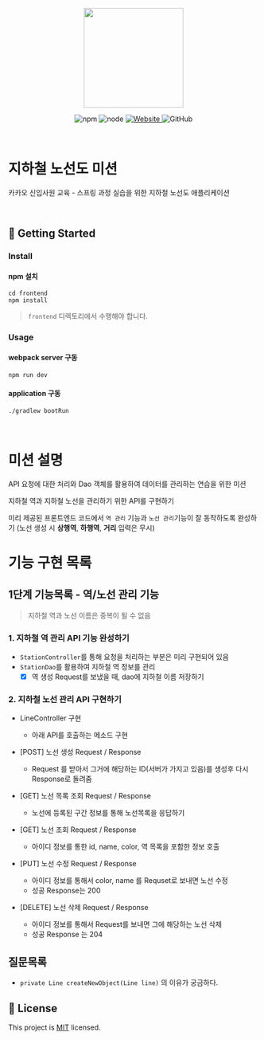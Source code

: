 <p align="center">
    <img width="200px;" src="https://raw.githubusercontent.com/woowacourse/atdd-subway-admin-frontend/master/images/main_logo.png"/>
</p>
<p align="center">
  <img alt="npm" src="https://img.shields.io/badge/npm-%3E%3D%205.5.0-blue">
  <img alt="node" src="https://img.shields.io/badge/node-%3E%3D%209.3.0-blue">
  <a href="https://edu.nextstep.camp/c/R89PYi5H" alt="nextstep atdd">
    <img alt="Website" src="https://img.shields.io/website?url=https%3A%2F%2Fedu.nextstep.camp%2Fc%2FR89PYi5H">
  </a>
  <img alt="GitHub" src="https://img.shields.io/github/license/next-step/spring-subway-admin-kakao">
</p>

<br>

# 지하철 노선도 미션
카카오 신입사원 교육 - 스프링 과정 실습을 위한 지하철 노선도 애플리케이션

<br>

## 🚀 Getting Started

### Install
#### npm 설치
```
cd frontend
npm install
```
> `frontend` 디렉토리에서 수행해야 합니다.

### Usage
#### webpack server 구동
```
npm run dev
```
#### application 구동
```
./gradlew bootRun
```
<br>



# 미션 설명

API 요청에 대한 처리와 Dao 객체를 활용하여 데이터를 관리하는 연습을 위한 미션

지하철 역과 지하철 노선을 관리하기 위한 API를 구현하기

미리 제공된 프론트엔드 코드에서 `역 관리` 기능과 `노선 관리`기능이 잘 동작하도록 완성하기 (노선 생성 시 **상행역**, **하행역**, **거리** 입력은 무시)



# 기능 구현 목록



## 1단계 기능목록 - 역/노선 관리 기능

> 지하철 역과 노선 이름은 중복이 될 수 없음

### 1. 지하철 역 관리 API 기능 완성하기

- `StationController`를 통해 요청을 처리하는 부분은 미리 구현되어 있음
- `StationDao`를 활용하여 지하철 역 정보를 관리
  -[X] 역 생성 Request를 보냈을 때, dao에 지하철 이름 저장하기

### 2. 지하철 노선 관리 API 구현하기

- LineController 구현
  - 아래 API를 호출하는 메소드 구현



- [POST] 노선 생성 Request / Response 
  - Request 를 받아서 그거에 해당하는 ID(서버가 가지고 있음)를 생성후 다시 Response로 돌려줌



- [GET] 노선 목록 조회 Request / Response 
  - 노선에 등록된 구간 정보를 통해 노선목록을 응답하기



- [GET] 노선 조회 Request / Response
  - 아이디 정보를 통한 id, name, color, 역 목록을 포함한 정보 호출



- [PUT] 노선 수정 Request / Response
  - 아이디 정보를 통해서 color, name 를 Requset로 보내면 노선 수정
  - 성공 Response는 200



- [DELETE] 노선 삭제 Request / Response
  - 아이디 정보를 통해서 Request를 보내면 그에 해당하는 노선 삭제
  - 성공 Response 는 204
  

## 질문목록
- `private Line createNewObject(Line line)` 의 이유가 궁금하다.
  

## 📝 License

This project is [MIT](https://github.com/next-step/spring-subway-admin-kakao/blob/master/LICENSE) licensed.
